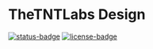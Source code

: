 # TheTNTLabs Design

[![status-badge](https://ci.codeberg.org/api/badges/TheTNTLabs/Design/status.svg)](https://ci.codeberg.org/TheTNTLabs/Design)
[![license-badge](https://img.shields.io/badge/license-gray)](https://codeberg.org/TheTNTLabs/Design/src/branch/main/LICENSE)
